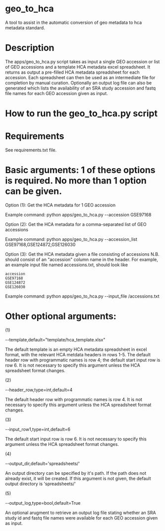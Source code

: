 # geo_to_hca
A tool to assist in the automatic conversion of geo metadata to hca metadata standard.

# Description
The apps/geo_to_hca.py script takes as input a single GEO accession or list of GEO accessions and a template HCA metadata excel spreadsheet. It returns as output a pre-filled HCA metadata spreadsheet for each accession. Each spreadsheet can then be used as an intermediate file for completion by manual curation. Optionally an output log file can also be generated which lists the availability of an SRA study accession and fastq file names for each GEO accession given as input.

# How to run the geo_to_hca.py script

# Requirements

See requirements.txt file.

# Basic arguments: 1 of these options is required. No more than 1 option can be given.

Option (1): Get the HCA metadata for 1 GEO accession

Example command:
python apps/geo_to_hca.py --accession GSE97168

Option (2): Get the HCA metadata for a comma-separated list of GEO accessions

Example command:
python apps/geo_to_hca.py --accession_list GSE97168,GSE124872,GSE126030

Option (3): Get the HCA metadata given a file consisting of accessions N.B. should consist of an "accession" column name in the header. For example, an example input file named accessions.txt, should look like

```
accession
GSE97168
GSE124872
GSE126030
```

Example command:
python apps/geo_to_hca.py --input_file <path>/accessions.txt

# Other optional arguments:

(1)

--template,default="template/hca_template.xlsx"

The default template is an empty HCA metadata spreadsheet in excel format, with the relevant HCA metdata headers in rows 1-5. The default header row with programmatic names is row 4; the default start input row is row 6.
It is not necessary to specify this argument unless the HCA spreadsheet format changes.

(2)

--header_row,type=int,default=4

The default header row with programmatic names is row 4. It is not necessary to specify this argument unless the HCA spreadsheet format changes.

(3)

--input_row1,type=int,default=6

The default start input row is row 6.
It is not necessary to specify this argument unless the HCA spreadsheet format changes.

(4)

--output_dir,default='spreadsheets/'

An output directory can be specified by it's path. If the path does not already exist, it will be created. If this argument
is not given, the default output directory is 'spreadsheets/'

(5)

--output_log,type=bool,default=True

An optional arugment to retrieve an output log file stating whether an SRA study id and fastq file names were available for each GEO accession given as input.
